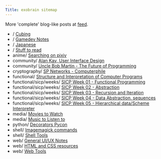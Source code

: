 ```yaml
---
Title: exobrain sitemap
---
```


More 'complete' blog-like posts at [feed](/feed).

* / [Cubing](/cubing/)
* / [Gamedev Notes](/gamedev/)
* / [Japanese](/japanese/)
* / [Stuff to read](/to_read/)
* anime/ [Searching on pixiv](/anime/pixiv/)
* community/ [Alan Kay, User Interface Design](/community/alan_kay_user_interface/)
* community/ [Uncle Bob Martin - The Future of Programming](/community/future_of_programming/)
* cryptography/ [SP Networks - Computerphile](/cryptography/sp_networks/)
* functional/ [Structure and Interpretation of Computer Programs](/functional/sicp/)
* functional/sicp/weeks/ [SICP Week 01 - Functional Programming](/functional/sicp/weeks/01/)
* functional/sicp/weeks/ [SICP Week 02 - Abstraction](/functional/sicp/weeks/02/)
* functional/sicp/weeks/ [SICP Week 03 - Recursion and Iteration](/functional/sicp/weeks/03/)
* functional/sicp/weeks/ [SICP Week 04 - Data Abstraction, sequences](/functional/sicp/weeks/04/)
* functional/sicp/weeks/ [SICP Week 05 - Hierarchical data/Scheme Interpreter](/functional/sicp/weeks/05/)
* media/ [Movies to Watch](/media/to_watch/)
* media/ [Music to Listen to](/media/to_listen_to/)
* python/ [Decorators Pycon](/python/decorators/)
* shell/ [Imagemagick commands](/shell/imagemagick/)
* shell/ [Shell Tools](/shell/tools/)
* web/ [General UI/UX Notes](/web/ui_ux/)
* web/ [HTML and CSS resources](/web/html_resources/)
* web/ [Web Tools](/web/tools/)

